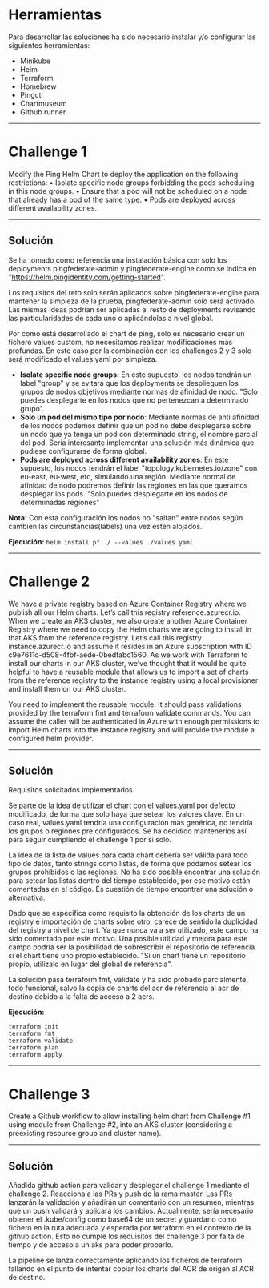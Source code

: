 # Herramientas
Para desarrollar las soluciones ha sido necesario instalar y/o configurar las siguientes herramientas:

- Minikube
- Helm
- Terraform
- Homebrew
- Pingctl
- Chartmuseum
- Github runner

* * *

# Challenge 1
Modify the Ping Helm Chart to deploy the application on the following restrictions:
• Isolate specific node groups forbidding the pods scheduling in this node
groups.
• Ensure that a pod will not be scheduled on a node that already has a pod
of the same type.
• Pods are deployed across different availability zones.

* * *

## Solución
Se ha tomado como referencia una instalación básica con solo los deployments pingfederate-admin y pingfederate-engine como se indica en "https://helm.pingidentity.com/getting-started".

Los requisitos del reto solo serán aplicados sobre pingfederate-engine para mantener la simpleza de la prueba, pingfederate-admin solo será activado. Las mismas ideas podrían ser aplicadas al resto de deployments revisando las particularidades de cada uno o aplicándolas a nivel global.

Por como está desarrollado el chart de ping, solo es necesario crear un fichero values custom, no necesitamos realizar modificaciones más profundas. En este caso por la combinación con los challenges 2 y 3 solo será modificado el values.yaml por simpleza.

- **Isolate specific node groups:** En este supuesto, los nodos tendrán un label "group" y se evitará que los deployments se desplieguen los grupos de nodos objetivos mediante normas de afinidad de nodo. "Solo puedes desplegarte en los nodos que no pertenezcan a determinado grupo".
- **Solo un pod del mismo tipo por nodo**: Mediante normas de anti afinidad de los nodos podemos definir que un pod no debe desplegarse sobre un nodo que ya tenga un pod con determinado string, el nombre parcial del pod. Sería interesante implementar una solución más dinámica que pudiese configurarse de forma global.
- **Pods are deployed across different availability zones**: En este supuesto, los nodos tendrán el label "topology.kubernetes.io/zone" con eu-east, eu-west, etc, simulando una región. Mediante normal de afinidad de nodo podremos definir las regiones en las que queramos desplegar los pods. "Solo puedes desplegarte en los nodos de determinadas regiones"

**Nota:** Con esta configuración los nodos no "saltan" entre nodos según cambien las circunstancias(labels) una vez estén alojados.

**Ejecución:**
`helm install pf ./ --values ./values.yaml`

* * *

# Challenge 2
We have a private registry based on Azure Container Registry where we publish
all our Helm charts. Let’s call this registry reference.azurecr.io.
When we create an AKS cluster, we also create another Azure Container Registry
where we need to copy the Helm charts we are going to install in that AKS from
the reference registry. Let’s call this registry instance.azurecr.io and assume it
resides in an Azure subscription with ID c9e7611c-d508-4fbf-aede-0bedfabc1560.
As we work with Terraform to install our charts in our AKS cluster, we’ve
thought that it would be quite helpful to have a reusable module that allows us
to import a set of charts from the reference registry to the instance registry
using a local provisioner and install them on our AKS cluster.

You need to implement the reusable module. It should pass validations provided
by the terraform fmt and terraform validate commands.
You can assume the caller will be authenticated in Azure with enough permissions
to import Helm charts into the instance registry and will provide the module a
configured helm provider.

* * *

## Solución
Requisitos solicitados implementados.

Se parte de la idea de utilizar el chart con el values.yaml por defecto modificado, de forma que solo haya que setear los valores clave. En un caso real, values.yaml tendría una configuración más genérica, no tendría los grupos o regiones pre configurados. Se ha decidido mantenerlos así para seguir cumpliendo el challenge 1 por sí solo.

La idea de la lista de values para cada chart debería ser válida para todo tipo de datos, tanto strings como listas, de forma que podamos setear los grupos prohibidos o las regiones. No ha sido posible encontrar una solución para setear las listas dentro del tiempo establecido, por ese motivo están comentadas en el código. Es cuestión de tiempo encontrar una solución o alternativa.

Dado que se especifica  como requisito la obtención de los charts de un registry e importación de charts sobre otro, carece de sentido la duplicidad del registry a nivel de chart. Ya que nunca va a ser utilizado, este campo ha sido comentado por este motivo. Una posible utilidad y mejora para este campo podría ser la posibilidad de sobrescribir el repositorio de referencia si el chart tiene uno propio establecido. "Si un chart tiene un repositorio propio, utilízalo en lugar del global de referencia".

La solución pasa terraform fmt, validate y ha sido probado parcialmente, todo funcional, salvo la copia de charts del acr de referencia al acr de destino debido a la falta de acceso a 2 acrs.

**Ejecución:**
```
terraform init
terraform fmt
terraform validate
terraform plan
terraform apply
```

* * *

# Challenge 3
Create a Github workflow to allow installing helm chart from Challenge #1
using module from Challenge #2, into an AKS cluster (considering a preexisting
resource group and cluster name).

* * *

## Solución
Añadida github action para validar y desplegar el challenge 1 mediante el challenge 2.
Reacciona a las PRs y push de la rama master. Las PRs lanzarán la validación y añadirán un comentario con un resumen, mientras que un push validará y aplicará los cambios.
Actualmente, sería necesario obtener el .kube/config como base64 de un secret y guardarlo como fichero en la ruta adecuada y esperada por terraform en el contexto de la github action. Esto no cumple los requisitos del challenge 3 por falta de tiempo y de acceso a un aks para poder probarlo.

La pipeline se lanza correctamente aplicando los ficheros de terraform fallando en el punto de intentar copiar los charts del ACR de origen al ACR de destino.